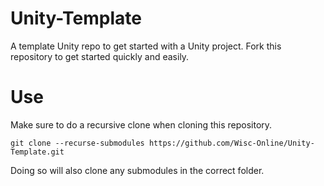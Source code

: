# Unity-Template
A template Unity repo to get started with a Unity project.  Fork this repository to get started quickly and easily.

# Use
Make sure to do a recursive clone when cloning this repository.
```
git clone --recurse-submodules https://github.com/Wisc-Online/Unity-Template.git
```
Doing so will also clone any submodules in the correct folder.
